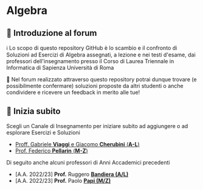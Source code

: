 # Algebra

## 👋 Introduzione al forum

ℹ️ Lo scopo di questo repository GitHub è lo scambio e il confronto di Soluzioni ad Esercizi di Algebra assegnati, a lezione e nei testi d'esame, dai professori dell'insegnamento presso il Corso di Laurea Triennale in Informatica di Sapienza Università di Roma

💬 Nel forum realizzato attraverso questo repository potrai dunque trovare (e possibilmente confermare) soluzioni proposte da altri studenti o anche condividere e ricevere un feedback in merito alle tue!

## 🚀 Inizia subito

Scegli un Canale di Insegnamento per iniziare subito ad aggiungere o ad esplorare Esercizi e Soluzioni
- [Proff. Gabriele **Viaggi** e Giacomo **Cherubini** (**A-L**)](viaggi/README.md#aa-202425-viaggi---cherubini-al)
- [Prof. Federico **Pellarin** (**M-Z**)](pellarin/README.md#aa-202425-pellarin-mz)

Di seguito anche alcuni professori di Anni Accademici precedenti
- [A.A. 2022/23] **Prof.** Ruggero [**Bandiera (A/L)**](bandiera/README.md#aa-202223-bandiera-al)
- [A.A. 2022/23] **Prof.** Paolo [**Papi (M/Z)**](papi/README.md#aa-202223-papi-mz)
